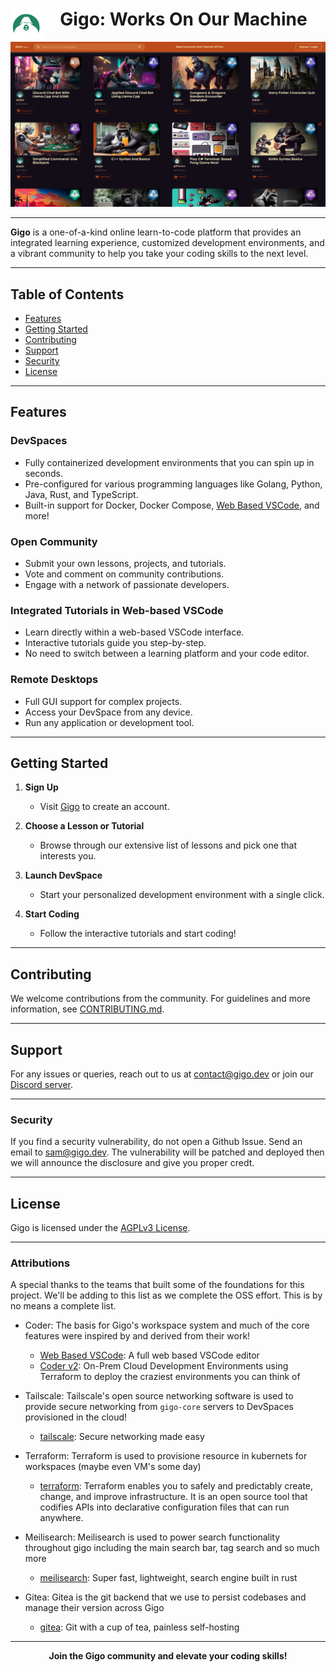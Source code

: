<div align="center">
  <img src="images/logo.png" alt="Gigo Logo" width="50" align="left" syle="padding-bottom: 15px;"/>
  <h1>Gigo: Works On Our Machine</h1>
</div>

![Gigo Platform Preview](images/gigo-halloween-screenshot.png)

---

**Gigo** is a one-of-a-kind online learn-to-code platform that provides an integrated learning experience, customized development environments, and a vibrant community to help you take your coding skills to the next level.

---

## Table of Contents

- [Features](#features)
- [Getting Started](#getting-started)
- [Contributing](#contributing)
- [Support](#support)
- [Security](#security)
- [License](#license)

---

## Features

### DevSpaces

- Fully containerized development environments that you can spin up in seconds.
- Pre-configured for various programming languages like Golang, Python, Java, Rust, and TypeScript.
- Built-in support for Docker, Docker Compose, [Web Based VSCode](https://github.com/coder/code-server), and more!

### Open Community

- Submit your own lessons, projects, and tutorials.
- Vote and comment on community contributions.
- Engage with a network of passionate developers.

### Integrated Tutorials in Web-based VSCode

- Learn directly within a web-based VSCode interface.
- Interactive tutorials guide you step-by-step.
- No need to switch between a learning platform and your code editor.

### Remote Desktops

- Full GUI support for complex projects.
- Access your DevSpace from any device.
- Run any application or development tool.

---

## Getting Started

1. **Sign Up**
    - Visit [Gigo](https://gigo.dev) to create an account.
  
2. **Choose a Lesson or Tutorial**
    - Browse through our extensive list of lessons and pick one that interests you.

3. **Launch DevSpace**
    - Start your personalized development environment with a single click.

4. **Start Coding**
    - Follow the interactive tutorials and start coding!

---

## Contributing

We welcome contributions from the community. For guidelines and more information, see [CONTRIBUTING.md](link_to_contributing_guide).

---

## Support

For any issues or queries, reach out to us at [contact@gigo.dev](mailto:contact@gigo.dev) or join our [Discord server](https://discord.gg/2KJKa8AxJg).

---

### Security

If you find a security vulnerability, do not open a Github Issue. Send an email to [sam@gigo.dev](mailto:sam@gigo.dev). The vulnerability will be patched and deployed then we will announce the disclosure and give you proper credt.

---

## License

Gigo is licensed under the [AGPLv3 License](LICENSE).

---

### Attributions

A special thanks to the teams that built some of the foundations for this project. We'll be adding to this list as we complete the OSS effort. This is by no means a complete list.

- Coder: The basis for Gigo's workspace system and much of the core features were inspired by and derived from their work!
  - [Web Based VSCode](https://github.com/coder/code-server): A full web based VSCode editor
  - [Coder v2](https://github.com/coder/coder): On-Prem Cloud Development Environments using Terraform to deploy the craziest environments you can think of

- Tailscale: Tailscale's open source networking software is used to provide secure networking from `gigo-core` servers to DevSpaces provisioned in the cloud!
  - [tailscale](https://github.com/tailscale/tailscale): Secure networking made easy

- Terraform: Terraform is used to provisione resource in kubernets for workspaces (maybe even VM's some day)
  - [terraform](https://github.com/hashicorp/terraform): Terraform enables you to safely and predictably create, change, and improve infrastructure. It is an open source tool that codifies APIs into declarative configuration files that can run anywhere.

- Meilisearch: Meilisearch is used to power search functionality throughout gigo including the main search bar, tag search and so much more
  - [meilisearch](https://github.com/meilisearch/meilisearch): Super fast, lightweight, search engine built in rust

- Gitea: Gitea is the git backend that we use to persist codebases and manage their version across Gigo
  - [gitea](https://github.com/go-gitea/gitea): Git with a cup of tea, painless self-hosting

---

<div align="center">
  <b>Join the Gigo community and elevate your coding skills!</b>
</div>
